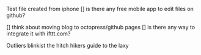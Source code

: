 Test file created from iphone
[] is there any free mobile app to edit files on github?

[] think about moving blog to octopress/github pages
[] is there any way to integrate it with ifttt.com?

Outliers blinkist
the hitch hikers guide to the laxy
